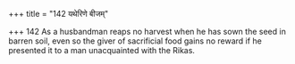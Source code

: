 +++
title = "142 यथेरिणे बीजम्"

+++
142	As a husbandman reaps no harvest when he has sown the seed in barren soil, even so the giver of sacrificial food gains no reward if he presented it to a man unacquainted with the Rikas.